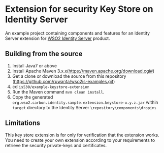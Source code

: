 # Extension for security Key Store on Identity Server


An example project containing components and features for an Identity Server extension for [WSO2 Identity Server](https://github.com/wso2/product-is) product.
 

## Building from the source

1. Install Java7 or above
1. Install Apache Maven 3.x.x(https://maven.apache.org/download.cgi#)
1. Get a clone or download the source from this repository (https://github.com/ruwanta/wso2is-examples.git)
1. cd ``is530/example-keystore-extension``
1. Run the Maven command ``mvn clean install``.
1. Copy the generated ``org.wso2.carbon.identity.sample.extension.keystore-x.y.z.jar`` within ``target`` directory to the Identity Server ``\repository\components\dropins``


## Limitations
This key store extension is for only for verification that the extension works. You need to create your own extension according to your requirements to retrieve the security private-keys and certificates.